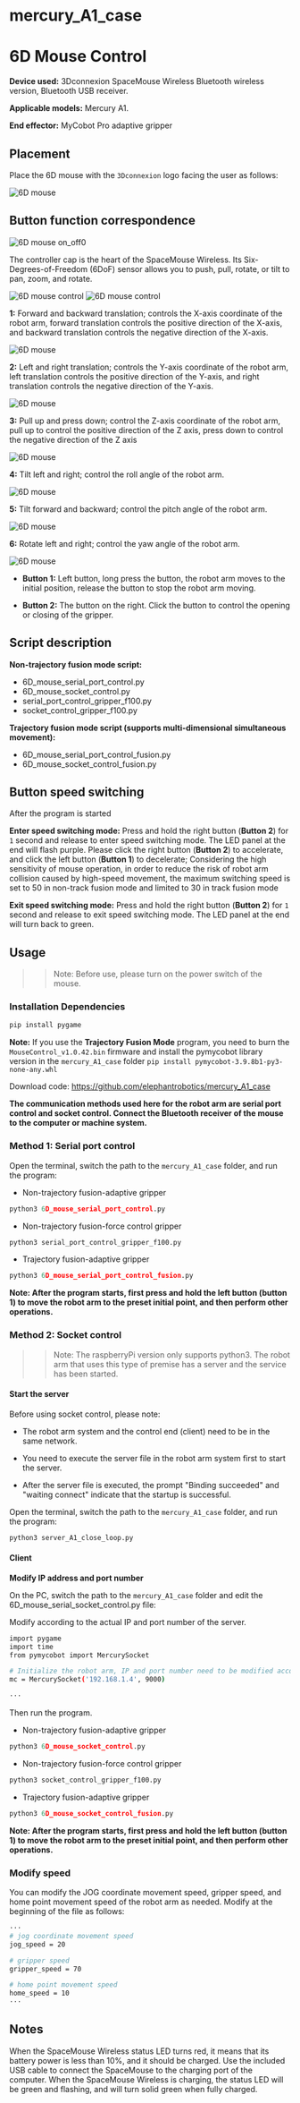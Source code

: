 # mercury_A1_case

# 6D Mouse Control

**Device used:** 3Dconnexion SpaceMouse Wireless Bluetooth wireless version, Bluetooth USB receiver.

**Applicable models:** Mercury A1.

**End effector:** MyCobot Pro adaptive gripper

## Placement

Place the 6D mouse with the `3Dconnexion` logo facing the user as follows:

![6D mouse](./res/6d_mouse.jpg)

## Button function correspondence

![6D mouse on_off0](./res/6d_mouse_on_off.png)

The controller cap is the heart of the SpaceMouse Wireless. Its Six-Degrees-of-Freedom (6DoF) sensor allows you to push, pull, rotate, or tilt to pan, zoom, and rotate.

![6D mouse control](./res/6d_mouse_control.jpg)
![6D mouse control](./res/6d_mouse_button_control.png)

**1:** Forward and backward translation; controls the X-axis coordinate of the robot arm, forward translation controls the positive direction of the X-axis, and backward translation controls the negative direction of the X-axis.

![6D mouse](./res/forward_backward.gif)

**2:** Left and right translation; controls the Y-axis coordinate of the robot arm, left translation controls the positive direction of the Y-axis, and right translation controls the negative direction of the Y-axis.

![6D mouse](./res/left_right.gif)

**3:** Pull up and press down; control the Z-axis coordinate of the robot arm, pull up to control the positive direction of the Z axis, press down to control the negative direction of the Z axis

![6D mouse](./res/up_down.gif)

**4:** Tilt left and right; control the roll angle of the robot arm.

![6D mouse](./res/roll.gif)

**5:** Tilt forward and backward; control the pitch angle of the robot arm.

![6D mouse](./res/pitch.gif)

**6:** Rotate left and right; control the yaw angle of the robot arm.

![6D mouse](./res/yaw.gif)

- **Button 1:** Left button, long press the button, the robot arm moves to the initial position, release the button to stop the robot arm moving.

- **Button 2:** The button on the right. Click the button to control the opening or closing of the gripper.

## Script description

**Non-trajectory fusion mode script:**

- 6D_mouse_serial_port_control.py
- 6D_mouse_socket_control.py
- serial_port_control_gripper_f100.py
- socket_control_gripper_f100.py

**Trajectory fusion mode script (supports multi-dimensional simultaneous movement):**

- 6D_mouse_serial_port_control_fusion.py
- 6D_mouse_socket_control_fusion.py

## Button speed switching

After the program is started

**Enter speed switching mode:** Press and hold the right button (**Button 2**) for `1` second and release to enter speed switching mode. The LED panel at the end will flash purple. Please click the right button (**Button 2**) to accelerate, and click the left button (**Button 1**) to decelerate; Considering the high sensitivity of mouse operation, in order to reduce the risk of robot arm collision caused by high-speed movement, the maximum switching speed is set to 50 in non-track fusion mode and limited to 30 in track fusion mode

**Exit speed switching mode:** Press and hold the right button (**Button 2**) for `1` second and release to exit speed switching mode. The LED panel at the end will turn back to green.

## Usage

>> Note: Before use, please turn on the power switch of the mouse.

### Installation Dependencies

```python
pip install pygame
```

**Note:** If you use the **Trajectory Fusion Mode** program, you need to burn the `MouseControl_v1.0.42.bin` firmware and install the pymycobot library version in the `mercury_A1_case` folder `pip install pymycobot-3.9.8b1-py3-none-any.whl`

Download code: https://github.com/elephantrobotics/mercury_A1_case

**The communication methods used here for the robot arm are serial port control and socket control. Connect the Bluetooth receiver of the mouse to the computer or machine system.**

### Method 1: Serial port control

Open the terminal, switch the path to the `mercury_A1_case` folder, and run the program:

- Non-trajectory fusion-adaptive gripper

```python
python3 6D_mouse_serial_port_control.py
```

- Non-trajectory fusion-force control gripper

```python
python3 serial_port_control_gripper_f100.py
```

- Trajectory fusion-adaptive gripper

```python
python3 6D_mouse_serial_port_control_fusion.py
```

**Note: After the program starts, first press and hold the left button (button 1) to move the robot arm to the preset initial point, and then perform other operations.**

### Method 2: Socket control

>> Note: The raspberryPi version only supports python3. The robot arm that uses this type of premise has a server and the service has been started.

#### Start the server

Before using socket control, please note:

- The robot arm system and the control end (client) need to be in the same network.

- You need to execute the server file in the robot arm system first to start the server.

- After the server file is executed, the prompt "Binding succeeded" and "waiting connect" indicate that the startup is successful.

Open the terminal, switch the path to the `mercury_A1_case` folder, and run the program:

```python
python3 server_A1_close_loop.py
```

#### Client

**Modify IP address and port number**

On the PC, switch the path to the `mercury_A1_case` folder and edit the 6D_mouse_serial_socket_control.py file:

Modify according to the actual IP and port number of the server.

```bash
import pygame
import time
from pymycobot import MercurySocket

# Initialize the robot arm, IP and port number need to be modified according to the actual situation
mc = MercurySocket('192.168.1.4', 9000)

···
```

Then run the program.

- Non-trajectory fusion-adaptive gripper

```python
python3 6D_mouse_socket_control.py
```

- Non-trajectory fusion-force control gripper

```python
python3 socket_control_gripper_f100.py
```

- Trajectory fusion-adaptive gripper

```python
python3 6D_mouse_socket_control_fusion.py
```

**Note: After the program starts, first press and hold the left button (button 1) to move the robot arm to the preset initial point, and then perform other operations.**

### Modify speed

You can modify the JOG coordinate movement speed, gripper speed, and home point movement speed of the robot arm as needed. Modify at the beginning of the file as follows:

```bash
···
# jog coordinate movement speed
jog_speed = 20

# gripper speed
gripper_speed = 70

# home point movement speed
home_speed = 10
···
```

## Notes

When the SpaceMouse Wireless status LED turns red, it means that its battery power is less than 10%, and it should be charged. Use the included USB cable to connect the SpaceMouse to the charging port of the computer. When the SpaceMouse Wireless is charging, the status LED will be green and flashing, and will turn solid green when fully charged.
